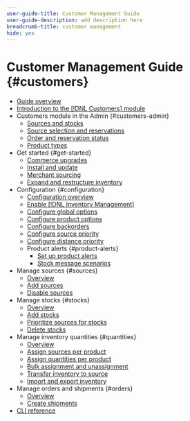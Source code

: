 ```yaml
---
user-guide-title: Customer Management Guide
user-guide-description: add description here
breadcrumb-title: customer management
hide: yes
---
```


# Customer Management Guide {#customers}

- [Guide overview](guide-overview.md)
- [Introduction to the [!DNL Customers] module](customers-introduction.md)
- Customers module in the Admin {#customers-admin}
  - [Sources and stocks](sources-stocks.md)
  - [Source selection and reservations](selection-reservations.md)
  - [Order and reservation status](order-status.md)
  - [Product types](product-types.md)
- Get started {#get-started}
  - [Commerce upgrades](migrate.md)
  - [Install and update](install-update.md)
  - [Merchant sourcing](merchant-sourcing.md)
  - [Expand and restructure inventory](expand-restructure.md)
- Configuration {#configuration}
  - [Configuration overview](configuration.md)
  - [Enable [!DNL Inventory Management]](enable.md)
  - [Configure global options](global-options.md)
  - [Configure product options](product-options.md)
  - [Configure backorders](backorders.md)
  - [Configure source priority](source-priority-algorithm.md)
  - [Configure distance priority](distance-priority-algorithm.md)
  - Product alerts {#product-alerts}
    - [Set up product alerts](alert-setup.md)
    - [Stock message scenarios](stock-messages.md)
- Manage sources {#sources}
  - [Overview](sources-manage.md)
  - [Add sources](sources-add.md)
  - [Disable sources](sources-disable.md)
- Manage stocks {#stocks}
  - [Overview](stocks-manage.md)
  - [Add stocks](stocks-add.md)
  - [Prioritize sources for stocks](stocks-prioritize-sources.md)
  - [Delete stocks](stocks-delete.md)
- Manage inventory quantities {#quantities}
  - [Overview](quantities-manage.md)
  - [Assign sources per product](sources-assign-per-product.md)
  - [Assign quantities per product](quantities-assign-per-product.md)
  - [Bulk assignment and unassignment](bulk-assignment.md)
  - [Transfer inventory to source](inventory-transfer.md)
  - [Import and export inventory](inventory-import-export.md)
- Manage orders and shipments {#orders}
  - [Overview](shipments.md)
  - [Create shipments](shipments-create.md)
- [CLI reference](cli.md)
